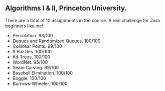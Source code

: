 ## Algorithms I & II, Princeton University.

There are a total of 10 assignments in the course. A real challenge for Java beginners like me!

* Percolation. 93/100
* Deques and Randomized Queues. 100/100
* Collinear Points. 99/100
* 8 Puzzles. 100/100
* Kd-Trees. 100/100
* WordNet. 95/100
* Seam Carving. 99/100
* Baseball Elimination. 100/100
* Boggle. 100/100
* Burrows-Wheeler. 100/100
